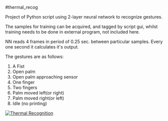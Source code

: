 #thermal_recog

Project of Python script using 2-layer neural network to recognize gestures.

The samples for training can be acquired, and tagged by script gui, whilst training needs to be done in external program, not included here.

NN reads 4 frames in period of 0.25 sec. between particular samples.
Every one second it calculates it's output.

The gestures are as follows:
1) A Fist
2) Open palm
3) Open palm approaching sensor
4) One finger
5) Two fingers
6) Palm moved left(or right)
7) Palm moved right(or left)
8) Idle (no printing)

[![Thermal Recognition](https://i.postimg.cc/j58X25z7/yt.png)](https://www.youtube.com/watch?v=elkg7Kdnhio&feature=youtu.be)
